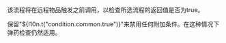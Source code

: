 该流程将在远程物品触发之前调用，以检查所选流程的返回值是否为true。

保留"${l10n.t("condition.common.true")}"来禁用任何附加条件。在这种情况下弹药检查仍然适用。
